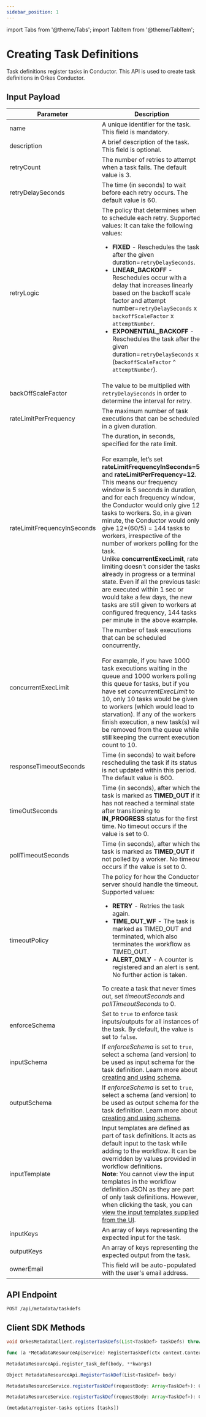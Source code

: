 ```yaml
---
sidebar_position: 1
---
```

import Tabs from '@theme/Tabs';
import TabItem from '@theme/TabItem';

# Creating Task Definitions

Task definitions register tasks in Conductor. This API is used to create task definitions in Orkes Conductor.

## Input Payload

| Parameter                                          | Description                                                                                                                                                                                                                                                                                                                                                                                                                                                                                                                                                                                                                                                                                                                                                                                                                                                                                                                                                                                                                                                                                              |
| -------------------------------------------------- | -------------------------------------------------------------------------------------------------------------------------------------------------------------------------------------------------------------------------------------------------------------------------------------------------------------------------------------------------------------------------------------------------------------------------------------------------------------------------------------------------------------------------------------------------------------------------------------------------------------------------------------------------------------------------------------------------------------------------------------------------------------------------------------------------------------------------------------------------------------------------------------------------------------------------------------------------------------------------------------------------------------------------------------------------------------------------------------------------------- |
| name                                               | A unique identifier for the task. This field is mandatory.                                                                                                                                                                                                                                                                                                                                                                                                                                                                                                                                                                                                                                                                                                                                                                                                                                                                                                                                                                                                     |
| description                                        | A brief description of the task. This field is optional.                                                                                                                                                                                                                                                                                                                                                                                                                                                                                                                                                                                                                                                                                                                                                                                                                                                                                                                                                       |
| retryCount                                         | The number of retries to attempt when a task fails. The default value is 3.                                                                                                                                                                                                                                                                                                                                                                                                                                                                                                                                                                                                                                                                                                                                                                                                                                                                                                                                                                                           |
| retryDelaySeconds                                  | The time (in seconds) to wait before each retry occurs. The default value is 60.                                                                                                                                                                                                                                                                                                                                                                                                                                                                                                                                                                                                                                                                                                                                                                                                                                        |
| retryLogic                                         | The policy that determines when to schedule each retry. Supported values: It can take the following values:<ul><li>**FIXED** - Reschedules the task after the given duration=`retryDelaySeconds`.</li><li>**LINEAR_BACKOFF** -  Reschedules occur with a delay that increases linearly based on the backoff scale factor and attempt number=`retryDelaySeconds` x `backoffScaleFactor` x `attemptNumber`.</li><li>**EXPONENTIAL_BACKOFF** - Reschedules the task after the given duration=`retryDelaySeconds` x (`backoffScaleFactor` ^ `attemptNumber`).</li></ul>  |
| backOffScaleFactor                                 | The value to be multiplied with `retryDelaySeconds` in order to determine the interval for retry.                                                                                                                                                                                                                                                                                                                                                                                                                                                                                                                                                                                                                                                                                                                                                                                                                                                                                                                                                                                                          |
| rateLimitPerFrequency | The maximum number of task executions that can be scheduled in a given duration. | 
| rateLimitFrequencyInSeconds | The duration, in seconds, specified for the rate limit. <br/><br/>For example, let’s set **rateLimitFrequencyInSeconds=5**, and **rateLimitPerFrequency=12**. This means our frequency window is 5 seconds in duration, and for each frequency window, the Conductor would only give 12 tasks to workers. So, in a given minute, the Conductor would only give 12*(60/5) = 144 tasks to workers, irrespective of the number of workers polling for the task.<br/>Unlike **concurrentExecLimit**, rate limiting doesn't consider the tasks already in progress or a terminal state. Even if all the previous tasks are executed within 1 sec or would take a few days, the new tasks are still given to workers at configured frequency, 144 tasks per minute in the above example. |
| concurrentExecLimit                                | The number of task executions that can be scheduled concurrently. <br/><br/>For example, if you have 1000 task executions waiting in the queue and 1000 workers polling this queue for tasks, but if you have set _concurrentExecLimit_ to 10, only 10 tasks would be given to workers (which would lead to starvation). If any of the workers finish execution, a new task(s) will be removed from the queue while still keeping the current execution count to 10.                                                                                                                                                                                                                                                                                                                                                                                                                                                                                                                                                                                                                                |
| responseTimeoutSeconds                             | Time (in seconds) to wait before rescheduling the task if its status is not updated within this period. The default value is 600.                                                                                                                                                                                                                                                                                                                                                                                                                                                                                                                                                                                                                                                                                                                                                                                                                                                                                                                                                |
| timeOutSeconds                                     | Time (in seconds), after which the task is marked as **TIMED_OUT** if it has not reached a terminal state after transitioning to **IN_PROGRESS** status for the first time. No timeout occurs if the value is set to 0.                                                                                                                                                                                                                                                                                                                                                                                                                                                                                                                                                                                                                                                                                                                                                                                                         |
| pollTimeoutSeconds                                 | Time (in seconds), after which the task is marked as **TIMED_OUT** if not polled by a worker. No timeout occurs if the value is set to 0. |
| timeoutPolicy                                      | The policy for how the Conductor server should handle the timeout. Supported values:<ul><li>**RETRY** - Retries the task again.</li><li>**TIME_OUT_WF** - The task is marked as TIMED_OUT and terminated, which also terminates the workflow as TIMED_OUT.</li><li>**ALERT_ONLY** - A counter is registered and an alert is sent. No further action is taken.</li></ul>To create a task that never times out, set *timeoutSeconds* and *pollTimeoutSeconds* to 0.                                                                                                                                                                                                                                                                                                                                                                                                                                                                                                                                                                                                                                                                                             |
| enforceSchema | Set to `true` to enforce task inputs/outputs for all instances of the task. By default, the value is set to `false`. |
| inputSchema | If _enforceSchema_ is set to `true`, select a schema (and version) to be used as input schema for the task definition. Learn more about [creating and using schema](https://orkes.io/content/developer-guides/schema-validation). |
| outputSchema | If _enforceSchema_ is set to `true`, select a schema (and version) to be used as output schema for the task definition. Learn more about [creating and using schema](https://orkes.io/content/developer-guides/schema-validation). |
| inputTemplate                                      | Input templates are defined as part of task definitions. It acts as default input to the task while adding to the workflow. It can be overridden by values provided in workflow definitions.<br/>**Note**: You cannot view the input templates in the workflow definition JSON as they are part of only task definitions. However, when clicking the task, you can [view the input templates supplied from the UI](https://orkes.io/content/developer-guides/passing-inputs-to-task-in-conductor#task-input-templates).|
| inputKeys                                          | An array of keys representing the expected input for the task.                                                                                                                                                                                                                                                                                                                                                                                                                                                                                                                                                                                                                                                                                                                                                                                                                                                                                                                                                                                                                 |
| outputKeys                                         | An array of keys representing the expected output from the task.                                                                                                                                                                                                                                                                                                                                                                                                                                                                                                                                                                                                                                                                                                                                                                                                                                                                               |
| ownerEmail                                         | This field will be auto-populated with the user's email address.                                                                                                                                                                                                                                                                                                                                                                                                                                                                                                                                                                                                                                                                                                                                                                                                                                                                                                                                                                                                                                         |

## API Endpoint
```
POST /api/metadata/taskdefs
```

## Client SDK Methods

<Tabs>
<TabItem value="Java" label="Java">

```java
void OrkesMetadataClient.registerTaskDefs(List<TaskDef> taskDefs) throws ApiException
```

</TabItem>
<TabItem value="Go" label="Go">

```go
func (a *MetadataResourceApiService) RegisterTaskDef(ctx context.Context, body []model.TaskDef) (*http.Response, error)
```

</TabItem>
<TabItem value="Python" label="Python">

```python
MetadataResourceApi.register_task_def(body, **kwargs)
```

</TabItem>
<TabItem value="CSharp" label="C#">

```csharp
Object MetadataResourceApi.RegisterTaskDef(List<TaskDef> body)
```

</TabItem>
<TabItem value="JavaScript" label="JavaScript">

```javascript
MetadataResourceService.registerTaskDef(requestBody: Array<TaskDef>): CancelablePromise<any>
```

</TabItem>
<TabItem value="Typescript" label="Typescript">

```typescript
MetadataResourceService.registerTaskDef(requestBody: Array<TaskDef>): CancelablePromise<any>
```

</TabItem>
<TabItem value="Clojure" label="Clojure">

```clojure
(metadata/register-tasks options [tasks])
```

</TabItem>
</Tabs>
